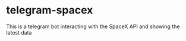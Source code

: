 # telegram-spacex
This is a telegram bot interacting with the SpaceX API and showing the latest data
